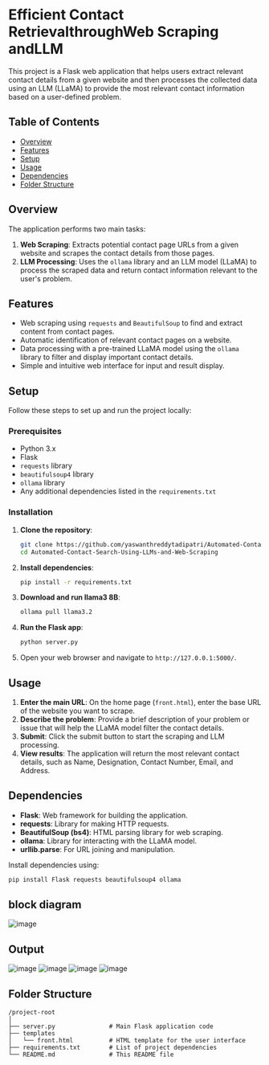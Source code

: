 
# Efficient Contact RetrievalthroughWeb Scraping andLLM

This project is a Flask web application that helps users extract relevant contact details from a given website and then processes the collected data using an LLM (LLaMA) to provide the most relevant contact information based on a user-defined problem.

## Table of Contents
- [Overview](#overview)
- [Features](#features)
- [Setup](#setup)
- [Usage](#usage)
- [Dependencies](#dependencies)
- [Folder Structure](#folder-structure)

## Overview
The application performs two main tasks:
1. **Web Scraping**: Extracts potential contact page URLs from a given website and scrapes the contact details from those pages.
2. **LLM Processing**: Uses the `ollama` library and an LLM model (LLaMA) to process the scraped data and return contact information relevant to the user's problem.

## Features
- Web scraping using `requests` and `BeautifulSoup` to find and extract content from contact pages.
- Automatic identification of relevant contact pages on a website.
- Data processing with a pre-trained LLaMA model using the `ollama` library to filter and display important contact details.
- Simple and intuitive web interface for input and result display.

## Setup
Follow these steps to set up and run the project locally:

### Prerequisites
- Python 3.x
- Flask
- `requests` library
- `beautifulsoup4` library
- `ollama` library
- Any additional dependencies listed in the `requirements.txt` 

### Installation
1. **Clone the repository**:
   ```bash
   git clone https://github.com/yaswanthreddytadipatri/Automated-Contact-Search-Using-LLMs-and-Web-Scraping.git
   cd Automated-Contact-Search-Using-LLMs-and-Web-Scraping
   ```

2. **Install dependencies**:
   ```bash
   pip install -r requirements.txt
   ```

3. **Download and run llama3 8B**:
   ```bash
   ollama pull llama3.2
   ```

4. **Run the Flask app**:
   ```bash
   python server.py
   ```

5. Open your web browser and navigate to `http://127.0.0.1:5000/`.

## Usage
1. **Enter the main URL**: On the home page (`front.html`), enter the base URL of the website you want to scrape.
2. **Describe the problem**: Provide a brief description of your problem or issue that will help the LLaMA model filter the contact details.
3. **Submit**: Click the submit button to start the scraping and LLM processing.
4. **View results**: The application will return the most relevant contact details, such as Name, Designation, Contact Number, Email, and Address.

## Dependencies
- **Flask**: Web framework for building the application.
- **requests**: Library for making HTTP requests.
- **BeautifulSoup (bs4)**: HTML parsing library for web scraping.
- **ollama**: Library for interacting with the LLaMA model.
- **urllib.parse**: For URL joining and manipulation.

Install dependencies using:
```bash
pip install Flask requests beautifulsoup4 ollama
```

## block diagram
![image](https://github.com/user-attachments/assets/a0971e8d-e882-4a76-93dd-a627c5bf5911)

## Output
![image](https://github.com/user-attachments/assets/4c5d5b2b-912a-4ff4-b364-65598b15bcb4)
![image](https://github.com/user-attachments/assets/aaa0d6d1-f1ae-4cc7-ae25-97f517620a0f)
![image](https://github.com/user-attachments/assets/35dfda64-38b1-4be7-bd9e-3888895372df)
![image](https://github.com/user-attachments/assets/c1ae24da-1bc9-4f07-814a-ac0708f542a3)





## Folder Structure
```
/project-root
│
├── server.py               # Main Flask application code
├── templates
│   └── front.html          # HTML template for the user interface
├── requirements.txt        # List of project dependencies
└── README.md               # This README file
```

